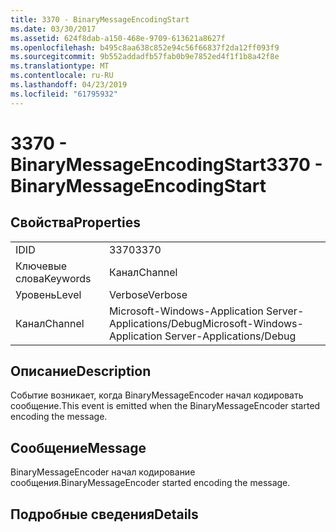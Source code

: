 ```yaml
---
title: 3370 - BinaryMessageEncodingStart
ms.date: 03/30/2017
ms.assetid: 624f8dab-a150-468e-9709-613621a8627f
ms.openlocfilehash: b495c8aa638c852e94c56f66837f2da12ff093f9
ms.sourcegitcommit: 9b552addadfb57fab0b9e7852ed4f1f1b8a42f8e
ms.translationtype: MT
ms.contentlocale: ru-RU
ms.lasthandoff: 04/23/2019
ms.locfileid: "61795932"
---
```

# <a name="3370---binarymessageencodingstart"></a><span data-ttu-id="769a5-102">3370 - BinaryMessageEncodingStart</span><span class="sxs-lookup"><span data-stu-id="769a5-102">3370 - BinaryMessageEncodingStart</span></span>
## <a name="properties"></a><span data-ttu-id="769a5-103">Свойства</span><span class="sxs-lookup"><span data-stu-id="769a5-103">Properties</span></span>  
  
|||  
|-|-|  
|<span data-ttu-id="769a5-104">ID</span><span class="sxs-lookup"><span data-stu-id="769a5-104">ID</span></span>|<span data-ttu-id="769a5-105">3370</span><span class="sxs-lookup"><span data-stu-id="769a5-105">3370</span></span>|  
|<span data-ttu-id="769a5-106">Ключевые слова</span><span class="sxs-lookup"><span data-stu-id="769a5-106">Keywords</span></span>|<span data-ttu-id="769a5-107">Канал</span><span class="sxs-lookup"><span data-stu-id="769a5-107">Channel</span></span>|  
|<span data-ttu-id="769a5-108">Уровень</span><span class="sxs-lookup"><span data-stu-id="769a5-108">Level</span></span>|<span data-ttu-id="769a5-109">Verbose</span><span class="sxs-lookup"><span data-stu-id="769a5-109">Verbose</span></span>|  
|<span data-ttu-id="769a5-110">Канал</span><span class="sxs-lookup"><span data-stu-id="769a5-110">Channel</span></span>|<span data-ttu-id="769a5-111">Microsoft-Windows-Application Server-Applications/Debug</span><span class="sxs-lookup"><span data-stu-id="769a5-111">Microsoft-Windows-Application Server-Applications/Debug</span></span>|  
  
## <a name="description"></a><span data-ttu-id="769a5-112">Описание</span><span class="sxs-lookup"><span data-stu-id="769a5-112">Description</span></span>  
 <span data-ttu-id="769a5-113">Событие возникает, когда BinaryMessageEncoder начал кодировать сообщение.</span><span class="sxs-lookup"><span data-stu-id="769a5-113">This event is emitted when the BinaryMessageEncoder started encoding the message.</span></span>  
  
## <a name="message"></a><span data-ttu-id="769a5-114">Сообщение</span><span class="sxs-lookup"><span data-stu-id="769a5-114">Message</span></span>  
 <span data-ttu-id="769a5-115">BinaryMessageEncoder начал кодирование сообщения.</span><span class="sxs-lookup"><span data-stu-id="769a5-115">BinaryMessageEncoder started encoding the message.</span></span>  
  
## <a name="details"></a><span data-ttu-id="769a5-116">Подробные сведения</span><span class="sxs-lookup"><span data-stu-id="769a5-116">Details</span></span>
